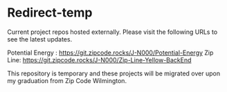 # Redirect-temp

Current project repos hosted externally.
Please visit the following URLs to see the latest updates.

Potential Energy : https://git.zipcode.rocks/J-N000/Potential-Energy
Zip Line: https://git.zipcode.rocks/J-N000/Zip-Line-Yellow-BackEnd

This repository is temporary and these projects will be migrated over upon my graduation from Zip Code Wilmington.
